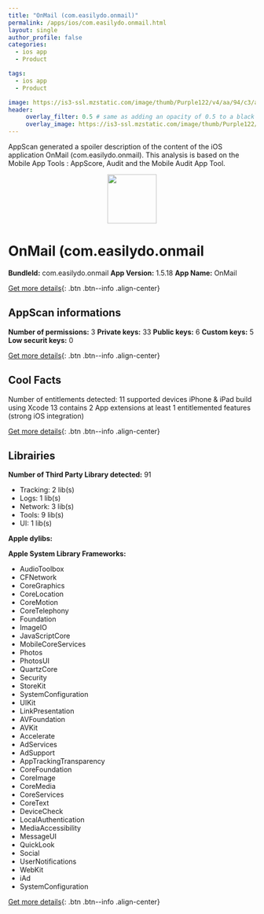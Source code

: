 ```yaml
---
title: "OnMail (com.easilydo.onmail)"
permalink: /apps/ios/com.easilydo.onmail.html
layout: single
author_profile: false
categories: 
  - ios app 
  - Product 

tags: 
  - ios app 
  - Product 

image: https://is3-ssl.mzstatic.com/image/thumb/Purple122/v4/aa/94/c3/aa94c37c-477d-99df-7f88-bae5a1ea3f01/AppIcon-1x_U007emarketing-0-7-0-85-220.png/512x512bb.jpg
header: 
     overlay_filter: 0.5 # same as adding an opacity of 0.5 to a black background
     overlay_image: https://is3-ssl.mzstatic.com/image/thumb/Purple122/v4/aa/94/c3/aa94c37c-477d-99df-7f88-bae5a1ea3f01/AppIcon-1x_U007emarketing-0-7-0-85-220.png/512x512bb.jpg
---
```

AppScan generated a spoiler description of the content of the iOS application OnMail (com.easilydo.onmail). This analysis is based on the Mobile App Tools : AppScore, Audit and the Mobile Audit App Tool.

  
  
<div style="text-align: center;"><img src="https://is3-ssl.mzstatic.com/image/thumb/Purple122/v4/aa/94/c3/aa94c37c-477d-99df-7f88-bae5a1ea3f01/AppIcon-1x_U007emarketing-0-7-0-85-220.png/512x512bb.jpg" width="100" height="100"></div>  
  
# OnMail (com.easilydo.onmail

**BundleId:** com.easilydo.onmail
**App Version:** 1.5.18
**App Name:** OnMail


[Get more details](/pricing.html){: .btn .btn--info .align-center}  
  
## AppScan informations 

**Number of permissions:** 3
**Private keys:** 33
**Public keys:** 6
**Custom keys:** 5
**Low securit keys:** 0
  
[Get more details](/pricing.html){: .btn .btn--info .align-center}

## Cool Facts

Number of entitlements detected: 11
supported devices iPhone & iPad
build using Xcode 13
contains 2 App extensions
at least 1 entitlemented features (strong iOS integration)
  
[Get more details](/pricing.html){: .btn .btn--info .align-center}

## Librairies 
**Number of Third Party Library detected:** 91
- Tracking: 2 lib(s)
- Logs: 1 lib(s)
- Network: 3 lib(s)
- Tools: 9 lib(s)
- UI: 1 lib(s)

**Apple dylibs:**


**Apple System Library Frameworks:**
- AudioToolbox
- CFNetwork
- CoreGraphics
- CoreLocation
- CoreMotion
- CoreTelephony
- Foundation
- ImageIO
- JavaScriptCore
- MobileCoreServices
- Photos
- PhotosUI
- QuartzCore
- Security
- StoreKit
- SystemConfiguration
- UIKit
- LinkPresentation
- AVFoundation
- AVKit
- Accelerate
- AdServices
- AdSupport
- AppTrackingTransparency
- CoreFoundation
- CoreImage
- CoreMedia
- CoreServices
- CoreText
- DeviceCheck
- LocalAuthentication
- MediaAccessibility
- MessageUI
- QuickLook
- Social
- UserNotifications
- WebKit
- iAd
- SystemConfiguration


  
[Get more details](/pricing.html){: .btn .btn--info .align-center}

